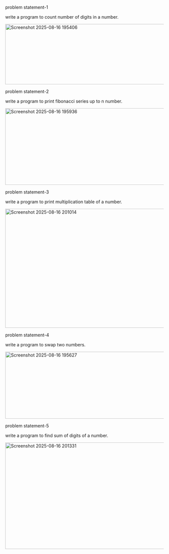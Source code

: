 problem statement-1

write a program to count number of digits in a number.

<img width="1390" height="192" alt="Screenshot 2025-08-16 195406" src="https://github.com/user-attachments/assets/20019258-e7da-419c-83f1-7fc189fdb20e" />

problem statement-2

write a program to print fibonacci series up to n number.

<img width="1322" height="244" alt="Screenshot 2025-08-16 195936" src="https://github.com/user-attachments/assets/bdf5b787-7d3e-437c-9f57-457d7b573edc" />

problem statement-3

write a program to print multiplication table of a number.

<img width="1346" height="379" alt="Screenshot 2025-08-16 201014" src="https://github.com/user-attachments/assets/586aa50a-c3c1-4c14-8d72-049f31bd8188" />

problem statement-4

write a program to swap two numbers.

<img width="1318" height="213" alt="Screenshot 2025-08-16 195627" src="https://github.com/user-attachments/assets/41cec6f2-3f34-4d1b-9acf-f82e2b6733da" />

problem statement-5

write a program to find sum of digits of a number.

<img width="1401" height="339" alt="Screenshot 2025-08-16 201331" src="https://github.com/user-attachments/assets/727b7e3f-79d1-47cd-aeeb-b3e705e1fc73" />




